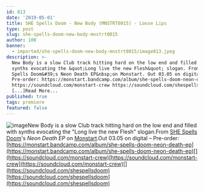 ```yaml
---
id: 813
date: '2019-05-01'
title: SHE Spells Doom - New Body (MNSTRT0015) - Loose Lips
type: post
slug: she-spells-doom-new-body-mnstrt0015
author: 100
banner:
  - imported/she-spells-doom-new-body-mnstrt0015/image813.jpeg
description: >-
  New Body is a slow Club track hitting hard on the low end and filled with
  synths evocating the &quot;Long live the new Flesh&quot; slogan. From SHE
  Spells Doom&#39;s Neon Death EP&nbsp;on Monstart. Out 03.05 on digital &#8211;
  Pre-order: https://monstart.bandcamp.com/album/she-spells-doom-neon-death-ep
  https://soundcloud.com/monstart-crew https://soundcloud.com/shespellsdoom
  [...]Read More...
published: true
tags: premiere
featured: false
---
```

![image](../imported/she-spells-doom-new-body-mnstrt0015/image813.jpeg)New Body is a slow Club track hitting hard on the low end and filled with synths evocating the "Long live the new Flesh" slogan.From [SHE Spells Doom](https://www.residentadvisor.net/dj/shespellsdoom)'s _Neon Death EP_ on [Monstart](http://www.monstart.fr/).Out 03.05 on digital – Pre-order: [](https://monstart.bandcamp.com/album/she-spells-doom-neon-death-ep)[https://monstart.bandcamp.com/album/she-spells-doom-neon-death-ep](https://monstart.bandcamp.com/album/she-spells-doom-neon-death-ep)[](https://soundcloud.com/monstart-crew)[https://soundcloud.com/monstart-crew](https://soundcloud.com/monstart-crew)[](https://soundcloud.com/shespellsdoom)[https://soundcloud.com/shespellsdoom](https://soundcloud.com/shespellsdoom)